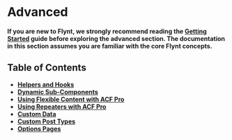 # Advanced

<div class="alert alert-info"><strong>If you are new to Flynt, we strongly recommend reading the <a href="../../getting-started/readme.md">Getting Started</a> guide before exploring the advanced section. The documentation in this section assumes you are familiar with the core Flynt concepts.</strong></div>

## Table of Contents
- **[Helpers and Hooks](helpers-and-hooks.md)**
- **[Dynamic Sub-Components](dynamic-subcomponents.md)**
- **[Using Flexible Content with ACF Pro](flexible-content.md)**
- **[Using Repeaters with ACF Pro](repeaters.md)**
- **[Custom Data](custom-data.md)**
- **[Custom Post Types](custom-post-types.md)**
- **[Options Pages](options-pages.md)**
